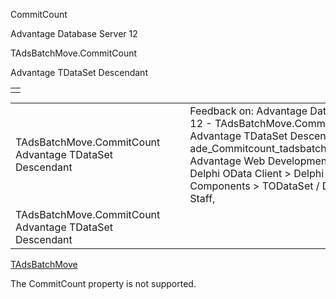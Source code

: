 CommitCount




Advantage Database Server 12  

TAdsBatchMove.CommitCount

Advantage TDataSet Descendant

|  |
| --- |
|  |

|  |  |  |  |  |
| --- | --- | --- | --- | --- |
| TAdsBatchMove.CommitCount  Advantage TDataSet Descendant |  |  | Feedback on: Advantage Database Server 12 - TAdsBatchMove.CommitCount Advantage TDataSet Descendant ade\_Commitcount\_tadsbatchmove\_property Advantage Web Development > Advantage Delphi OData Client > Delphi OData Components > TODataSet / Dear Support Staff, |  |
| TAdsBatchMove.CommitCount  Advantage TDataSet Descendant |  |  |  |  |

[TAdsBatchMove](ade_tadsbatchmove.htm)

The CommitCount property is not supported.